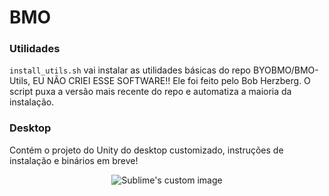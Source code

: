 # BMO

### Utilidades
```install_utils.sh``` vai instalar as utilidades básicas do repo BYOBMO/BMO-Utils, EU NÃO CRIEI ESSE SOFTWARE!! Ele foi feito pelo Bob Herzberg. O script puxa a versão mais recente do repo e automatiza a maioria da instalação.

### Desktop
Contém o projeto do Unity do desktop customizado, instruções de instalação e binários em breve!

<p align="center">
  <img src="https://github.com/ropellanda/BMO/blob/main/Media/bmo.jpeg?raw=true" alt="Sublime's custom image"/>
</p>
